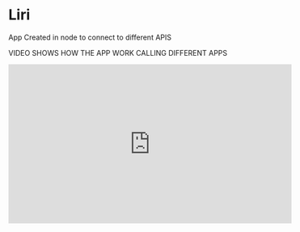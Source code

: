 # Liri

App Created in node to connect to different APIS

VIDEO SHOWS HOW THE APP WORK CALLING DIFFERENT APPS


<iframe width="560" height="315" src="https://www.youtube.com/embed/1H6w7OA5Vwg" frameborder="0" allow="accelerometer; autoplay; encrypted-media; gyroscope; picture-in-picture" allowfullscreen></iframe>
